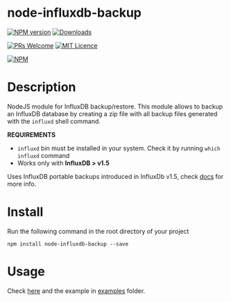 # node-influxdb-backup

[![NPM version](http://img.shields.io/npm/v/node-influxdb-backup.svg)](https://www.npmjs.com/package/node-influxdb-backup)
[![Downloads](https://img.shields.io/npm/dm/node-influxdb-backup.svg)](https://www.npmjs.com/package/node-influxdb-backup)

[![PRs Welcome](https://img.shields.io/badge/PRs-welcome-brightgreen.svg?style=flat-square)](http://makeapullrequest.com)
[![MIT Licence](https://badges.frapsoft.com/os/mit/mit.png?v=103)](https://opensource.org/licenses/mit-license.php)

[![NPM](https://nodei.co/npm/node-influxdb-backup.png?downloads=true)](https://nodei.co/npm/node-influxdb-backup/)

# Description

NodeJS module for InfluxDB backup/restore. This module allows to backup an InfluxDB database by creating a zip file with all backup files generated with the `influxd` shell command.

**REQUIREMENTS**

- `influxd` bin must be installed in your system. Check it by running `which influxd` command
- Works only with **InfluxDB > v1.5**

Uses InfluxDB portable backups introduced in InfluxDb v1.5, check [docs](https://docs.influxdata.com/influxdb/v1.7/administration/backup_and_restore/#online-backup-and-restore-for-influxdb-oss) for more info.

# Install

Run the following command in the root directory of your project

    npm install node-influxdb-backup --save


# Usage

Check [here](https://robertslando.github.io/node-influxdb-backup/) and the example in [examples](https://github.com/robertsLando/node-influxdb-backup/tree/master/examples) folder.
